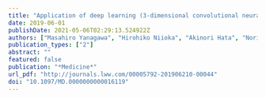 ```yaml
---
title: "Application of deep learning (3-dimensional convolutional neural network) for the prediction of pathological invasiveness in lung adenocarcinoma"
date: 2019-06-01
publishDate: 2021-05-06T02:29:13.524922Z
authors: ["Masahiro Yanagawa", "Hirohiko Niioka", "Akinori Hata", "Noriko Kikuchi", "Osamu Honda", "Hiroyuki Kurakami", "Eiichi Morii", "Masayuki Noguchi", "Yoshiyuki Watanabe", "Jun Miyake", "Noriyuki Tomiyama"]
publication_types: ["2"]
abstract: ""
featured: false
publication: "*Medicine*"
url_pdf: "http://journals.lww.com/00005792-201906210-00044"
doi: "10.1097/MD.0000000000016119"
---
```



